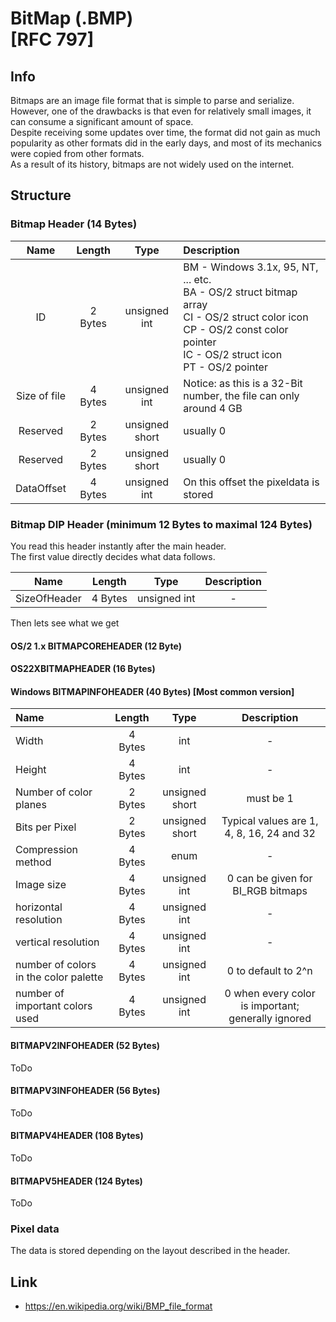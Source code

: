 # BitMap (.BMP)<br>[RFC 797]

## Info
Bitmaps are an image file format that is simple to parse and serialize.<br>
However, one of the drawbacks is that even for relatively small images, it can consume a significant amount of space.<br>
Despite receiving some updates over time, the format did not gain as much popularity as other formats did in the early days, and most of its mechanics were copied from other formats.<br>
As a result of its history, bitmaps are not widely used on the internet.


## Structure
### Bitmap Header (14 Bytes)
|Name|Length|Type| Description |
|:-:|:-:|:-:|:-|
|ID|2  Bytes| unsigned int | BM - Windows 3.1x, 95, NT, ... etc.<br>BA - OS/2 struct bitmap array<br>CI - OS/2 struct color icon<br>CP - OS/2 const color pointer<br>IC - OS/2 struct icon<br>PT - OS/2 pointer |
|Size of file|4 Bytes | unsigned int | Notice: as this is a 32-Bit number, the file can only around 4 GB |
|Reserved| 2 Bytes | unsigned short | usually 0 |
|Reserved| 2 Bytes | unsigned short | usually 0 |
|DataOffset| 4 Bytes | unsigned int | On this offset the pixeldata is stored |

### Bitmap DIP Header (minimum 12 Bytes to maximal 124 Bytes)
You read this header instantly after the main header.<br>
The first value directly decides what data follows.

|Name|Length|Type| Description |
|:-:|:-:|:-:|:-:|
|SizeOfHeader| 4 Bytes | unsigned int | - |

Then lets see what we get

#### OS/2 1.x BITMAPCOREHEADER (12 Byte)

#### OS22XBITMAPHEADER (16 Bytes) 

#### Windows BITMAPINFOHEADER (40 Bytes) [Most common version]

|Name|Length|Type| Description |
|:-|:-:|:-:|:-:|
|Width|4 Bytes | int | - |
|Height|4 Bytes | int | - |
|Number of color planes |2 Bytes | unsigned short | must be 1  |
|Bits per Pixel |2 Bytes | unsigned short | Typical values are 1, 4, 8, 16, 24 and 32 |
|Compression method|4 Bytes | enum | - |
|Image size|4 Bytes | unsigned int | 0 can be given for BI_RGB bitmaps |
|horizontal resolution|4 Bytes | unsigned int | - |
| vertical resolution|4 Bytes | unsigned int | - |
|number of colors in the color palette|4 Bytes | unsigned int |  0 to default to 2^n |
|number of important colors used|4 Bytes | unsigned int | 0 when every color is important; generally ignored |


#### BITMAPV2INFOHEADER (52 Bytes)
ToDo

#### BITMAPV3INFOHEADER (56 Bytes)
ToDo

#### BITMAPV4HEADER (108 Bytes)
ToDo

#### BITMAPV5HEADER (124 Bytes)
ToDo



### Pixel data
The data is stored depending on the layout described in the header. <br>

## Link
- https://en.wikipedia.org/wiki/BMP_file_format

